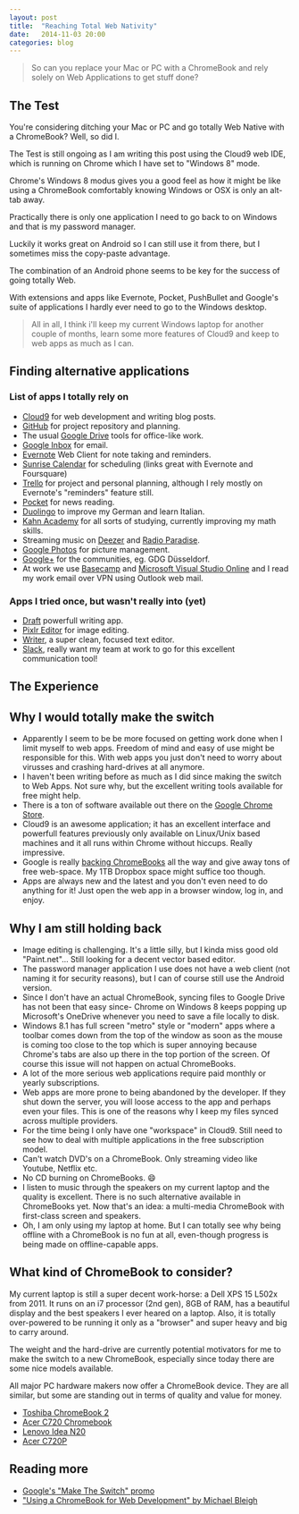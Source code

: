 ```yaml
---
layout: post
title:  "Reaching Total Web Nativity"
date:   2014-11-03 20:00
categories: blog
---
```


> So can you replace your Mac or PC with a ChromeBook and rely solely on Web Applications to get stuff done?

## The Test

You're considering ditching your Mac or PC and go totally Web Native with a ChromeBook? Well, so did I.

The Test is still ongoing as I am writing this post using the Cloud9 web IDE, which is running on Chrome which I have set to "Windows 8" mode.

Chrome's Windows 8 modus gives you a good feel as how it might be like using a ChromeBook comfortably knowing Windows or OSX is only an alt-tab away.

Practically there is only one application I need to go back to on Windows and that is my password manager.

Luckily it works great on Android so I can still use it from there, but I sometimes miss the copy-paste advantage.

The combination of an Android phone seems to be key for the success of going totally Web.

With extensions and apps like Evernote, Pocket, PushBullet and Google's suite of applications I hardly ever need to go to the Windows desktop.

> All in all, I think i'll keep my current Windows laptop for another couple of months, learn some more features of Cloud9 and keep to web apps as much as I can.

## Finding alternative applications

### List of apps I totally rely on

- [Cloud9](http://www.c9.io) for web development and writing blog posts.
- [GitHub](http://www.github.com) for project repository and planning.
- The usual [Google Drive](https://drive.google.com) tools for office-like work.
- [Google Inbox](http://www.google.com/inbox/) for email.
- [Evernote](http://www.evernote.com) Web Client for note taking and reminders.
- [Sunrise Calendar](https://calendar.sunrise.am/) for scheduling (links great with Evernote and Foursquare)
- [Trello](http://www.trello.com) for project and personal planning, although I rely mostly on Evernote's "reminders" feature still.
- [Pocket](http://getpocket.com) for news reading.
- [Duolingo](http://www.duolingo.com) to improve my German and learn Italian.
- [Kahn Academy]() for all sorts of studying, currently improving my math skills.
- Streaming music on [Deezer](http://www.deezer.com) and [Radio Paradise](http://www.radioparadise.com).
- [Google Photos](http://google.com/photos) for picture management.
- [Google+](http://plus.google.com) for the communities, eg. GDG Düsseldorf.
- At work we use [Basecamp](http://www.basecamp.com) and [Microsoft Visual Studio Online](http://www.visualstudio.com) and I read my work email over VPN using Outlook web mail.

### Apps I tried once, but wasn't really into (yet)

- [Draft](https://draftin.com/) powerfull writing app.
- [Pixlr Editor](http://apps.pixlr.com/editor/) for image editing.
- [Writer](https://writer.bighugelabs.com/), a super clean, focused text editor.
- [Slack](https://slack.com/), really want my team at work to go for this excellent communication tool!

## The Experience

## Why I would totally make the switch

- Apparently I seem to be be more focused on getting work done when I limit myself to web apps. Freedom of mind and easy of use might be responsible for this. With web apps you just don't need to worry about virusses and crashing hard-drives at all anymore.
- I haven't been writing before as much as I did since making the switch to Web Apps. Not sure why, but the excellent writing tools available for free might help.
- There is a ton of software available out there on the [Google Chrome Store](https://chrome.google.com/webstore).
- Cloud9 is an awesome application; it has an excellent interface and powerfull features previously only available on Linux/Unix based machines and it all runs within Chrome without hiccups. Really impressive.
- Google is really [backing ChromeBooks](https://www.google.com/chrome/devices/switch.html#tab=work-sheet-content) all the way and give away tons of free web-space. My 1TB Dropbox space might suffice too though.
- Apps are always new and the latest and you don't even need to do anything for it! Just open the web app in a browser window, log in, and enjoy.

## Why I am still holding back

- Image editing is challenging. It's a little silly, but I kinda miss good old "Paint.net"... Still looking for a decent vector based editor.
- The password manager application I use does not have a web client (not naming it for security reasons), but I can of course still use the Android version.
- Since I don't have an actual ChromeBook, syncing files to Google Drive has not been that easy since- Chrome on Windows 8 keeps popping up Microsoft's OneDrive whenever you need to save a file locally to disk.
- Windows 8.1 has full screen "metro" style or "modern" apps where a toolbar comes down from the top of the window as soon as the mouse is coming too close to the top which is super annoying because Chrome's tabs are also up there in the top portion of the screen. Of course this issue will not happen on actual ChromeBooks.
- A lot of the more serious web applications require paid monthly or yearly subscriptions. 
- Web apps are more prone to being abandoned by the developer. If they shut down the server, you will loose access to the app and perhaps even your files. This is one of the reasons why I keep my files synced across multiple providers.
- For the time being I only have one "workspace" in Cloud9. Still need to see how to deal with multiple applications in the free subscription model.
- Can't watch DVD's on a ChromeBook. Only streaming video like Youtube, Netflix etc.
- No CD burning on ChromeBooks. :smile:
- I listen to music through the speakers on my current laptop and the quality is excellent. There is no such alternative available in ChromeBooks yet. Now that's an idea: a multi-media ChromeBook with first-class screen and speakers.
- Oh, I am only using my laptop at home. But I can totally see why being offline with a ChromeBook is no fun at all, even-though progress is being made on offline-capable apps.

## What kind of ChromeBook to consider?

My current laptop is still a super decent work-horse: a Dell XPS 15 L502x from 2011. It runs on an i7 processor (2nd gen), 8GB of RAM, has a beautiful display and the best speakers I ever heared on a laptop. Also, it is totally over-powered to be running it only as a "browser" and super heavy and big to carry around.

The weight and the hard-drive are currently potential motivators for me to make the switch to a new ChromeBook, especially since today there are some nice models available.

All major PC hardware makers now offer a ChromeBook device. They are all similar, but some are standing out in terms of quality and value for money.

- [Toshiba ChromeBook 2](http://www.businessinsider.com/toshiba-chromebook-2-review-2014-10)
- [Acer C720 Chromebook](http://acer.com/chromebook)
- [Lenovo Idea N20](http://www.cnet.com/products/lenovo-n20/)
- [Acer C720P](http://www.theverge.com/2014/6/18/5817400/the-best-chromebook)

## Reading more

- [Google's "Make The Switch" promo](https://www.google.com/chrome/devices/switch.html#tab=work-sheet-content)
- ["Using a ChromeBook for Web Development" by Michael Bleigh](https://divshot.com/blog/tips/using-a-chromebook-for-web-development/)